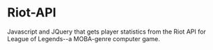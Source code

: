 # Riot-API
Javascript and JQuery that gets player statistics from the Riot API for League of Legends--a MOBA-genre computer game.

